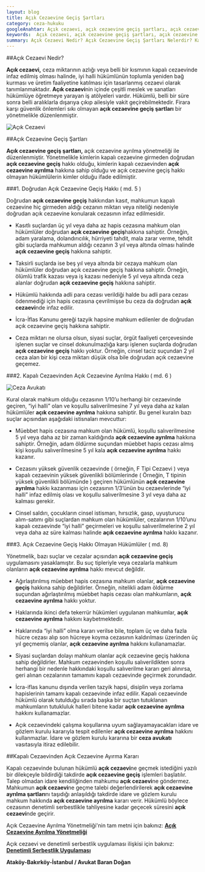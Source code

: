 ```yaml
---
layout: blog
title: Açık Cezaevine Geçiş Şartları
category: ceza-hukuku
googleAnahtar: Açık cezaevi, açık cezaevine geçiş şartları, açık cezaevine ayrılma, Ceza avukatı, avukat, ağır ceza avukatı, bakırköy avukat, ataköy avukat, istanbul avukat
keywords:  Açık cezaevi, açık cezaevine geçiş şartları, açık cezaevine ayrılma, Ceza avukatı, avukat, ağır ceza avukatı, bakırköy avukat, ataköy avukat, istanbul avukat
summary: Açık Cezaevi Nedir? Açık Cezaevine Geçiş Şartları Nelerdir? Kapalı Cezaevinden Açık Cezaevine Ayrılma Şartları, Açık Cezaevine Nasıl Geçilir? Hangi Mahkumlar Açık Cezaevine Geçebilir? Hangi Suçlarda Açık Cezaevine Geçilemez?
---
```


##Açık Cezaevi Nedir?

**Açık cezaevi,** ceza miktarının azlığı veya belli bir kısmının kapalı cezaevinde infaz edilmiş olması halinde, iyi halli hükümlünün toplumla yeniden bağ kurması ve üretim faaliyetine katılması için tasarlanmış cezaevi olarak tanımlanmaktadır. **Açık cezaevi**nin içinde çeşitli meslek ve sanatları hükümlüye öğretmeye yarayan iş atölyeleri vardır. Hükümlü, belli bir süre sonra belli aralıklarla dışarıya çıkıp ailesiyle vakit geçirebilmektedir. Firara karşı güvenlik önlemleri sıkı olmayan **açık cezaevine geçiş şartları** bir yönetmelikle düzenlenmiştir.

![Açık Cezaevi](https://camo.githubusercontent.com/5dcee5101b53e7d276466b9460ab0caedcb0cf54/687474703a2f2f692e68697a6c69726573696d2e636f6d2f6a32306d506e2e6a7067 "Açık Cezaevine Geçiş Şartları")

##Açık Cezaevine Geçiş Şartları

**Açık cezaevine geçiş şartları,** açık cezaevine ayrılma yönetmeliği ile düzenlenmiştir. Yönetmelikle kimlerin kapalı cezaevine girmeden doğrudan **açık cezaevine geçiş** hakkı olduğu, kimlerin kapalı cezaevinden **açık cezaevine ayrılma** hakkına sahip olduğu ve açık cezaevine geçiş hakkı olmayan hükümlülerin kimler olduğu ifade edilmiştir.

###1. Doğrudan Açık Cezaevine Geçiş Hakkı ( md. 5 )

Doğrudan **açık cezaevine geçiş** hakkından kasıt, mahkumun kapalı cezaevine hiç girmeden aldığı cezanın miktarı veya niteliği nedeniyle doğrudan açık cezaevine konularak cezasının infaz edilmesidir.

* Kasıtlı suçlardan üç yıl veya daha az hapis cezasına mahkum olan hükümlüler doğrudan **açık cezaevine geçiş**hakkına sahiptir. Örneğin, adam yaralama, dolandırıcılık, hürriyeti tahdit, mala zarar verme, tehdit gibi suçlarda mahkumun aldığı cezanın 3 yıl veya altında olması halinde **açık cezaevine geçiş** hakkına sahiptir.

* Taksirli suçlarda ise beş yıl veya altında bir cezaya mahkum olan hükümlüler doğrudan açık cezaevine geçiş hakkına sahiptir. Örneğin, ölümlü trafik kazası veya iş kazası nedeniyle 5 yıl veya altında ceza alanlar doğrudan **açık cezaevine geçiş** hakkına sahiptir.

* Hükümlü hakkında adli para cezası verildiği halde bu adli para cezası ödenmediği için hapis cezasına çevrilmişse bu ceza da doğrudan **açık cezaevi**nde infaz edilir.

* İcra-İflas Kanunu gereği tazyik hapsine mahkum edilenler de doğrudan açık cezaevine geçiş hakkına sahiptir.

* Ceza miktarı ne olursa olsun, siyasi suçlar, örgüt faaliyeti çerçevesinde işlenen suçlar ve cinsel dokunulmazlığa karşı işlenen suçlarda doğrudan **açık cezaevine geçiş** hakkı yoktur. Örneğin, cinsel taciz suçundan 2 yıl ceza alan bir kişi ceza miktarı düşük olsa bile doğrudan açık cezaevine geçemez.

###2. Kapalı Cezaevinden Açık Cezaevine Ayrılma Hakkı ( md. 6 )


![Ceza Avukatı](https://camo.githubusercontent.com/1de687e733c89c54e10bec0972e8c681ba11ec71/687474703a2f2f692e68697a6c69726573696d2e636f6d2f57455a30344e2e6a7067 "Ceza Avukatı")

Kural olarak mahkum olduğu cezasının 1/10’u herhangi bir cezaevinde geçiren, “iyi halli” olan ve koşullu salıverilmesine 7 yıl veya daha az kalan hükümlüler **açık cezaevine ayrılma** hakkına sahiptir. Bu genel kuralın bazı suçlar açısından aşağıdaki istisnaları mevcuttur:

* Müebbet hapis cezasına mahkum olan hükümlü, koşullu salıverilmesine 5 yıl veya daha az bir zaman kaldığında **açık cezaevine ayrılma** hakkına sahiptir. Örneğin, adam öldürme suçundan müebbet hapis cezası almış kişi koşullu salıverilmesine 5 yıl kala **açık cezaevine ayrılma** hakkı kazanır.

* Cezasını yüksek güvenlik cezaevinde ( örneğin, F Tipi Cezaevi ) veya kapalı cezaevinin yüksek güvenlikli bölümlerinde ( Örneğin, T tipinin yüksek güvenlikli bölümünde ) geçiren hükümlünün **açık cezaevine ayrılma** hakkı kazanması için cezasının 1/3’ünün bu cezaevlerinde “iyi halli” infaz edilmiş olası ve koşullu salıverilmesine 3 yıl veya daha az kalması gerekir.

* Cinsel saldırı, çocukların cinsel istismarı, hırsızlık, gasp, uyuşturucu alım-satımı gibi suçlardan mahkum olan hükümlüler, cezalarının 1/10’unu kapalı cezaevinde “iyi halli” geçirmeleri ve koşullu salıverilmelerine 2 yıl veya daha az süre kalması halinde **açık cezaevine ayrılma** hakkı kazanır.

###3. Açık Cezaevine Geçiş Hakkı Olmayan Hükümlüler ( md. 8)

Yönetmelik, bazı suçlar ve cezalar açısından **açık cezaevine geçiş** uygulamasını yasaklamıştır. Bu suç tipleriyle veya cezalarla mahkum olanların **açık cezaevine ayrılma** hakkı mevcut değildir.

* Ağırlaştırılmış müebbet hapis cezasına mahkum olanlar, **açık cezaevine geçiş** hakkına sahip değildirler. Örneğin, nitelikli adam öldürme suçundan ağırlaştırılmış müebbet hapis cezası olan mahkumların, **açık cezaevine ayrılma** hakkı yoktur.

* Haklarında ikinci defa tekerrür hükümleri uygulanan mahkumlar, **açık cezaevine ayrılma** hakkını kaybetmektedir. 

* Haklarında “iyi halli” olma kararı verilse bile, toplam üç ve daha fazla hücre cezası alıp son hücreye koyma cezasının kaldırılması üzerinden üç yıl geçmemiş olanlar, **açık cezaevine ayrılma** hakkını kullanamazlar.

* Siyasi suçlardan dolayı mahkum olanlar açık cezaevine geçiş hakkına sahip değildirler. Mahkum cezaevinden koşullu salıverildikten sonra herhangi bir nedenle hakkındaki koşullu salıverilme kararı geri alınırsa, geri alınan cezalarının tamamını kapalı cezaevinde geçirmek zorundadır.

* İcra-iflas kanunu dışında verilen tazyik hapsi, disiplin veya zorlama hapislerinin tamamı kapalı cezaevinde infaz edilir.
Kapalı cezaevinde hükümlü olarak tutulduğu sırada başka bir suçtan tutuklanan mahkumların tutukluluk halleri bitene kadar **açık cezaevine ayrılma** hakkını kullanamazlar.

* Açık cezaevindeki çalışma koşullarına uyum sağlayamayacakları idare ve gözlem kurulu kararıyla tespit edilenler **açık cezaevine ayrılma** hakkını kullanmazlar. İdare ve gözlem kurulu kararına bir **ceza avukatı** vasıtasıyla itiraz edilebilir.



##Kapalı Cezaevinden Açık Cezaevine Ayırma Kararı

Kapalı cezaevinde bulunan hükümlü **açık cezaevi**ne geçmek istediğini yazılı bir dilekçeyle bildirdiği takdirde **açık cezaevine geçiş** işlemleri başlatılır. Talep olmadan idare kendiliğinden mahkumu **açık cezaevi**ne göndermez. Mahkumun **açık cezaevi**ne geçme talebi değerlendirilerek **açık cezaevine ayrılma şartları**nı taşıdığı anlaşıldığı takdirde idare ve gözlem kurulu mahkum hakkında **açık cezaevine ayrılma** kararı verir. Hükümlü böylece cezasının denetimli serbestlikle tahliyesine kadar geçecek süresini **açık cezaevi**nde geçirir.

Açık Cezaevine Ayrılma Yönetmeliği'nin tam metni için bakınız: [**Açık Cezaevine Ayrılma Yönetmeliği**](http://www.mevzuat.gov.tr/Metin.Aspx?MevzuatKod=7.5.16564&MevzuatIliski=0&sourceXmlSearch=)

Açık cezaevi ve denetimli serbestlik uygulaması ilişkisi için bakınız: [**Denetimli Serbestlik Uygulaması**](http://barandogan.av.tr/blog/ceza-hukuku/denetimli-serbestlik-nedir.html)


**Ataköy-Bakırköy-İstanbul / Avukat Baran Doğan** 

